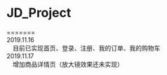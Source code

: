 # JD_Project
=======
<br />
 2019.11.16  
&emsp;目前已实现首页、登录、注册、我的订单、我的购物车<br />
 2019.11.17  
&emsp;增加商品详情页（放大镜效果还未实现）<br />
